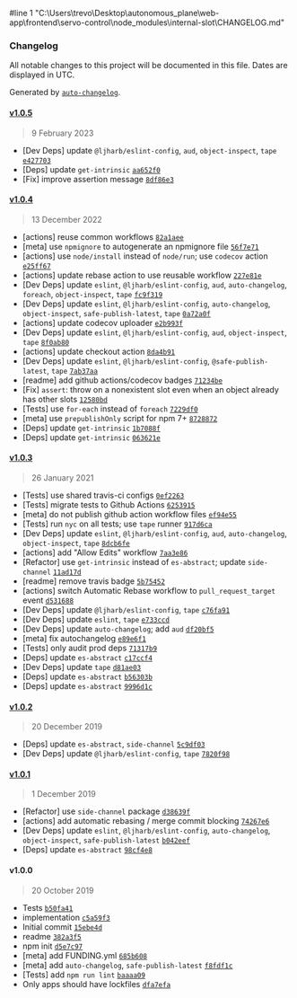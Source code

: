 #line 1 "C:\\Users\\trevo\\Desktop\\autonomous_plane\\web-app\\frontend\\servo-control\\node_modules\\internal-slot\\CHANGELOG.md"
### Changelog

All notable changes to this project will be documented in this file. Dates are displayed in UTC.

Generated by [`auto-changelog`](https://github.com/CookPete/auto-changelog).

#### [v1.0.5](https://github.com/ljharb/internal-slot/compare/v1.0.4...v1.0.5)

> 9 February 2023

- [Dev Deps] update `@ljharb/eslint-config`, `aud`, `object-inspect`, `tape` [`e427703`](https://github.com/ljharb/internal-slot/commit/e427703bfc669c590a863ec77ecd3789d7b7c458)
- [Deps] update `get-intrinsic` [`aa652f0`](https://github.com/ljharb/internal-slot/commit/aa652f05c5c15b4ed1a118be60f0565e47bd7208)
- [Fix] improve assertion message [`8df86e3`](https://github.com/ljharb/internal-slot/commit/8df86e3ea21786b5eb7654f22202665c8b63accf)

#### [v1.0.4](https://github.com/ljharb/internal-slot/compare/v1.0.3...v1.0.4)

> 13 December 2022

- [actions] reuse common workflows [`82a1aee`](https://github.com/ljharb/internal-slot/commit/82a1aee603bce8627930597edb3a04b4970ed151)
- [meta] use `npmignore` to autogenerate an npmignore file [`56f7e71`](https://github.com/ljharb/internal-slot/commit/56f7e7182dd934dd6c1b80497a110670d02a91b9)
- [actions] use `node/install` instead of `node/run`; use `codecov` action [`e25ff67`](https://github.com/ljharb/internal-slot/commit/e25ff67d568f77c1b66168957d82b080779e1c0a)
- [actions] update rebase action to use reusable workflow [`227e81e`](https://github.com/ljharb/internal-slot/commit/227e81eaef7230a265103ef1ef0618d2920c3f30)
- [Dev Deps] update `eslint`, `@ljharb/eslint-config`, `aud`, `auto-changelog`, `foreach`, `object-inspect`, `tape` [`fc9f319`](https://github.com/ljharb/internal-slot/commit/fc9f319d136ddf2e79910390d1e7ad279d41cc01)
- [Dev Deps] update `eslint`, `@ljharb/eslint-config`, `auto-changelog`, `object-inspect`, `safe-publish-latest`, `tape` [`0a72a0f`](https://github.com/ljharb/internal-slot/commit/0a72a0f389511b41645f441da19257a266cb37f7)
- [actions] update codecov uploader [`e2b993f`](https://github.com/ljharb/internal-slot/commit/e2b993f143278a30424ebd5526019e59828989d0)
- [Dev Deps] update `eslint`, `@ljharb/eslint-config`, `aud`, `object-inspect`, `tape` [`8f0ab80`](https://github.com/ljharb/internal-slot/commit/8f0ab808afdd458001c35c828962dc714d824754)
- [actions] update checkout action [`8da4b91`](https://github.com/ljharb/internal-slot/commit/8da4b91c3454671da2e53a831ca0928147965a09)
- [Dev Deps] update `eslint`, `@ljharb/eslint-config`, `@safe-publish-latest`, `tape` [`7ab37aa`](https://github.com/ljharb/internal-slot/commit/7ab37aabf01ded2605fa583a9866b62172f82e30)
- [readme] add github actions/codecov badges [`71234be`](https://github.com/ljharb/internal-slot/commit/71234bef4ef99e2f17d72ae3a1b7c0522519b7d7)
- [Fix] `assert`: throw on a nonexistent slot even when an object already has other slots [`12580bd`](https://github.com/ljharb/internal-slot/commit/12580bd26fe9f8603566e9e076092b5e1fb7340b)
- [Tests] use `for-each` instead of `foreach` [`7229df0`](https://github.com/ljharb/internal-slot/commit/7229df01666ccb022dde82686d84b97b7bcfc53a)
- [meta] use `prepublishOnly` script for npm 7+ [`8728872`](https://github.com/ljharb/internal-slot/commit/8728872cfbd735d3ae87e885c081a08d5b26edf0)
- [Deps] update `get-intrinsic` [`1b7088f`](https://github.com/ljharb/internal-slot/commit/1b7088fa970c33757816b08357814bdbf6d722b6)
- [Deps] update `get-intrinsic` [`063621e`](https://github.com/ljharb/internal-slot/commit/063621ec99d1b9262d3898c0ecad0e1e98be5f75)

#### [v1.0.3](https://github.com/ljharb/internal-slot/compare/v1.0.2...v1.0.3)

> 26 January 2021

- [Tests] use shared travis-ci configs [`0ef2263`](https://github.com/ljharb/internal-slot/commit/0ef22634fa2269d9df0d784aca3c5748e8eabd3b)
- [Tests] migrate tests to Github Actions [`6253915`](https://github.com/ljharb/internal-slot/commit/6253915d28721df2eda5630849bc6b57647e3ee2)
- [meta] do not publish github action workflow files [`ef94e55`](https://github.com/ljharb/internal-slot/commit/ef94e555727ed6a649ef64010904fe89a468d459)
- [Tests] run `nyc` on all tests; use `tape` runner [`917d6ca`](https://github.com/ljharb/internal-slot/commit/917d6ca630cdcd6b4da9a2c300c6a3abb6e724fe)
- [Dev Deps] update `eslint`, `@ljharb/eslint-config`, `aud`, `auto-changelog`, `object-inspect`, `tape` [`8dcb6fe`](https://github.com/ljharb/internal-slot/commit/8dcb6fe01d6a45e1af17a9dace95ca47c99b4328)
- [actions] add "Allow Edits" workflow [`7aa3e86`](https://github.com/ljharb/internal-slot/commit/7aa3e86edb0149fd882717481885760aeb28474e)
- [Refactor] use `get-intrinsic` instead of `es-abstract`; update `side-channel` [`11ad17d`](https://github.com/ljharb/internal-slot/commit/11ad17d4255adcbc55fd4eca0bf6733bac59f1bf)
- [readme] remove travis badge [`5b75452`](https://github.com/ljharb/internal-slot/commit/5b754523aa07e8f67d0135df75059a18047292bb)
- [actions] switch Automatic Rebase workflow to `pull_request_target` event [`d531688`](https://github.com/ljharb/internal-slot/commit/d5316880956b4dd83e6b6c9ab48fdd8171a4a268)
- [Dev Deps] update `@ljharb/eslint-config`, `tape` [`c76fa91`](https://github.com/ljharb/internal-slot/commit/c76fa91a7e623a738e22332bee4e985aea41122e)
- [Dev Deps] update `eslint`, `tape` [`e733ccd`](https://github.com/ljharb/internal-slot/commit/e733ccd68e81c72ef2e02726e001895053de7887)
- [Dev Deps] update `auto-changelog`; add `aud` [`df20bf5`](https://github.com/ljharb/internal-slot/commit/df20bf5d3943a533c20799d8cc1449997e85d53b)
- [meta] fix autochangelog [`e89e6f1`](https://github.com/ljharb/internal-slot/commit/e89e6f1ff9f10f386e6400b586db78ad9c0f1309)
- [Tests] only audit prod deps [`71317b9`](https://github.com/ljharb/internal-slot/commit/71317b95ec6bbd9877807da0c0316ee9f5f30fab)
- [Deps] update `es-abstract` [`c17ccf4`](https://github.com/ljharb/internal-slot/commit/c17ccf45f4cb0d3b7a1536e9cd3a7ff9a7dafd21)
- [Dev Deps] update `tape` [`d81ae03`](https://github.com/ljharb/internal-slot/commit/d81ae030a0e8f58cee00f752601ce60405a93d78)
- [Deps] update `es-abstract` [`b56303b`](https://github.com/ljharb/internal-slot/commit/b56303b4c3af7a510f9f51860895a46fd2e14752)
- [Deps] update `es-abstract` [`9996d1c`](https://github.com/ljharb/internal-slot/commit/9996d1cf3507750c7a6845a2fb0d0f849ea898a1)

#### [v1.0.2](https://github.com/ljharb/internal-slot/compare/v1.0.1...v1.0.2)

> 20 December 2019

- [Deps] update `es-abstract`, `side-channel` [`5c9df03`](https://github.com/ljharb/internal-slot/commit/5c9df03a25518f5c482cff4e1447a26fa071df9a)
- [Dev Deps] update `@ljharb/eslint-config`, `tape` [`7820f98`](https://github.com/ljharb/internal-slot/commit/7820f984e523a64ddf3068c4e5631abf61eb1ea4)

#### [v1.0.1](https://github.com/ljharb/internal-slot/compare/v1.0.0...v1.0.1)

> 1 December 2019

- [Refactor] use `side-channel` package [`d38639f`](https://github.com/ljharb/internal-slot/commit/d38639f0a3cdb5090711179d0e78df857ecbd5d3)
- [actions] add automatic rebasing / merge commit blocking [`74267e6`](https://github.com/ljharb/internal-slot/commit/74267e6e591e18ba39186cb99139d3fd7a757c9f)
- [Dev Deps] update `eslint`, `@ljharb/eslint-config`, `auto-changelog`, `object-inspect`, `safe-publish-latest` [`b042eef`](https://github.com/ljharb/internal-slot/commit/b042eefc067b830bbd370833f7f21754e802b0b2)
- [Deps] update `es-abstract` [`98cf4e8`](https://github.com/ljharb/internal-slot/commit/98cf4e86c1bfe99eda7b11a8ea70394368f33e4f)

#### v1.0.0

> 20 October 2019

- Tests [`b50fa41`](https://github.com/ljharb/internal-slot/commit/b50fa41b6f47aba39ac4cb733658580974a0b00a)
- implementation [`c5a59f3`](https://github.com/ljharb/internal-slot/commit/c5a59f3753677f81aa12a0226d3b1187846d06dd)
- Initial commit [`15ebe4d`](https://github.com/ljharb/internal-slot/commit/15ebe4dc6d46885f67969d64c9c3e705780963f8)
- readme [`382a3f5`](https://github.com/ljharb/internal-slot/commit/382a3f53d8975e6488373a0fc2abcdc7c4c44247)
- npm init [`d5e7c97`](https://github.com/ljharb/internal-slot/commit/d5e7c977ef694e89c245fd11165f63c06a7a5040)
- [meta] add FUNDING.yml [`685b608`](https://github.com/ljharb/internal-slot/commit/685b6087613f6735f4411a558500d92f8a3ec3f2)
- [meta] add `auto-changelog`, `safe-publish-latest` [`f8fdf1c`](https://github.com/ljharb/internal-slot/commit/f8fdf1c3f0c592f71746da6d7f8bea18f8946dda)
- [Tests] add `npm run lint` [`baaaa09`](https://github.com/ljharb/internal-slot/commit/baaaa09ab6e5bc5fcc0e7c76e10c55aa18f4ca7e)
- Only apps should have lockfiles [`dfa7efa`](https://github.com/ljharb/internal-slot/commit/dfa7efa3d5cd23261cb75c2adab6ee3c06790fee)
